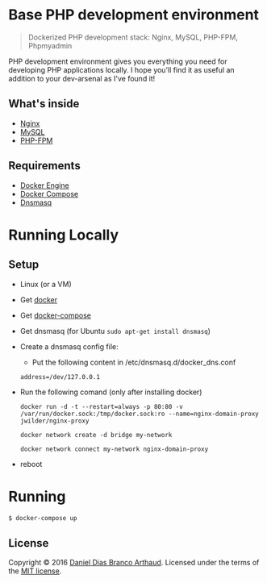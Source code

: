 # Base PHP development environment

> Dockerized PHP development stack: Nginx, MySQL, PHP-FPM, Phpmyadmin

PHP development environment gives you everything you need for developing PHP applications locally. I hope you'll find it as useful an addition to your dev-arsenal as I've found it!

## What's inside

* [Nginx](http://nginx.org/)
* [MySQL](http://www.mysql.com/)
* [PHP-FPM](http://php-fpm.org/)

## Requirements

* [Docker Engine](https://docs.docker.com/installation/)
* [Docker Compose](https://docs.docker.com/compose/)
* [Dnsmasq](https://help.ubuntu.com/community/Dnsmasq)

# Running Locally

## Setup
- Linux (or a VM)
- Get [docker](https://docker.com)
- Get [docker-compose](https://github.com/docker/compose)
- Get dnsmasq (for Ubuntu ```sudo apt-get install dnsmasq```)
- Create a dnsmasq config file:
  - Put the following content in /etc/dnsmasq.d/docker_dns.conf
  ```
  address=/dev/127.0.0.1
  ```
- Run the following comand (only after installing docker)

  ```
  docker run -d -t --restart=always -p 80:80 -v /var/run/docker.sock:/tmp/docker.sock:ro --name=nginx-domain-proxy jwilder/nginx-proxy
  ```

  ```
  docker network create -d bridge my-network
  ```

  ```
  docker network connect my-network nginx-domain-proxy
  ```

- reboot

# Running

```sh
$ docker-compose up
```

## License

Copyright &copy; 2016 [Daniel Dias Branco Arthaud](http://github.com/darthaud). Licensed under the terms of the [MIT license](LICENSE.md).
